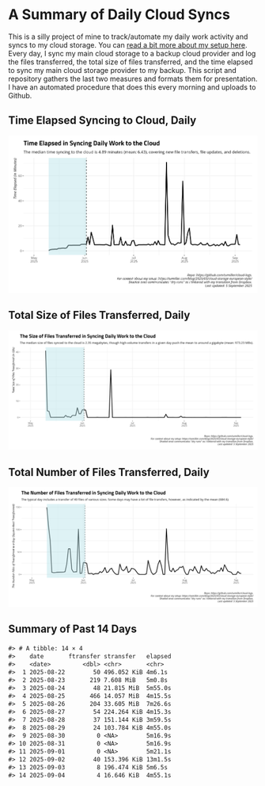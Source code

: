 # A Summary of Daily Cloud Syncs

This is a silly project of mine to track/automate my daily work activity
and syncs to my cloud storage. You can [read a bit more about my setup
here](https://svmiller.com/blog/2025/05/cloud-storage-european-style/).
Every day, I sync my main cloud storage to a backup cloud provider and
log the files transferred, the total size of files transferred, and the
time elapsed to sync my main cloud storage provider to my backup. This
script and repository gathers the last two measures and formats them for
presentation. I have an automated procedure that does this every morning
and uploads to Github.

## Time Elapsed Syncing to Cloud, Daily

![](time-elapsed.png)

## Total Size of Files Transferred, Daily

![](size-transferred.png)

## Total Number of Files Transferred, Daily

![](files-transferred.png)

## Summary of Past 14 Days

    #> # A tibble: 14 × 4
    #>    date       ftransfer stransfer   elapsed
    #>    <date>         <dbl> <chr>       <chr>  
    #>  1 2025-08-22        50 496.052 KiB 4m6.1s 
    #>  2 2025-08-23       219 7.608 MiB   5m0.8s 
    #>  3 2025-08-24        48 21.815 MiB  5m55.0s
    #>  4 2025-08-25       466 14.057 MiB  4m15.5s
    #>  5 2025-08-26       204 33.605 MiB  7m26.6s
    #>  6 2025-08-27        54 224.264 KiB 4m15.3s
    #>  7 2025-08-28        37 151.144 KiB 3m59.5s
    #>  8 2025-08-29        24 103.784 KiB 4m55.0s
    #>  9 2025-08-30         0 <NA>        5m16.9s
    #> 10 2025-08-31         0 <NA>        5m16.9s
    #> 11 2025-09-01         0 <NA>        5m21.1s
    #> 12 2025-09-02        40 153.396 KiB 13m1.5s
    #> 13 2025-09-03         8 196.474 KiB 5m6.5s 
    #> 14 2025-09-04         4 16.646 KiB  4m55.1s
